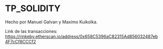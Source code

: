 # TP_SOLIDITY
 
Hecho por Manuel Galvan y Maximo Kuikolka.

Link de las transacciones: https://rinkeby.etherscan.io/address/0x658C5396aC82315Ad856032487eb4F7cCf8CCCf2